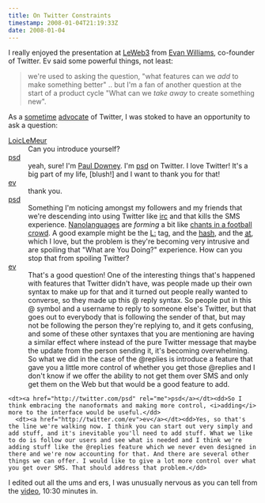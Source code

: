 ```yaml
---
title: On Twitter Constraints
timestamp: 2008-01-04T21:19:33Z
date: 2008-01-04
---
```


<center><script src="http://vpod.tv/leweb3/392057/include/videoPlayer"></script></center>
<p>I really enjoyed the presentation at <a href="http://my.vpod.tv/leweb3">LeWeb3</a> from <a href="http://evhead.com/">Evan Williams</a>, co-founder of Twitter. Ev said some powerful things, not least:</p><blockquote>we're used to asking the question, "what features can we <i>add</i> to make something better" .. but I'm a fan of another question at the start of a product cycle "What can we <i>take away</i> to create something new".</blockquote>
<p>As a <a href="http://twitter.com/psd/statuses/79032">sometime</a> <a href="http://blog.whatfettle.com/2006/11/21/twittering/">advocate</a> of Twitter, I was stoked to have an opportunity to ask a  question:</p>
<dl class="screenplay">
  <dt><a href="http://twitter.com/loiclemeur">LoicLeMeur</a></dt><dd>Can you introduce yourself?</dd>
  <dt><a href="http://twitter.com/psd">psd</a></dt><dd>yeah, sure! I'm <a href="http://blog.whatfettle.com" rel="me">Paul Downey</a>. I'm <a href="http://twitter.com/psd" rel="me">psd</a> on Twitter. I love Twitter! It's a big part of my life, [blush!] and I want to thank you for that!</dd>
  <dt><a href="http://twitter.com/ev">ev</a></dt><dd>thank you.</dd>
  <dt><a href="http://twitter.com/psd" rel="me">psd</a></dt><dd>Something I'm noticing amongst my followers and my friends that we're descending into using Twitter like <a href="http://en.wikipedia.org/wiki/IRC">irc</a> and that kills the SMS experience. <a href="http://microformats.org/wiki/twitternanoformats">Nanolanguages</a> are <i>forming</i> a bit like <a href="http://www.flickr.com/photos/psd/1805374441/in/set-72157602805227511//">chants in a football crowd</a>. A good example might be the <a href="http://api.twittervision.com/maps/location_examples.html">L:</a> tag, and the <a href="http://hashtags.org/"><abbr title="#">hash</abbr></a>, and the <a href="http://help.twitter.com/index.php?pg=kb.page&id=63"><abbr title="@">at</abbr></a>, which I love, but the problem is they're becoming very intrusive and are spoiling that "What are You Doing?" experience. How can you stop that from spoiling Twitter?</dd>
  <dt><a href="http://twitter.com/ev">ev</a></dt><dd>That's a good question! One of the interesting things that's happened with features that Twitter didn't have, was people made up their own syntax to make up for that and it turned out people really wanted to converse, so they made up this @ reply syntax. So people put in this @ symbol and a username to reply to someone else's Twitter, but that goes out to everybody that is following the sender of that, but may not be following the person they're replying to, and it gets confusing, and some of these other syntaxes that you are mentioning are having a similar effect where instead of the pure Twitter message that maybe the update from the person sending it, it's becoming overwhelming. So what we did in the case of the @replies is introduce a feature that gave you a little more control of whether you get those @replies and I don't know if we offer the ability to not get them over SMS and only get them on the Web but that would be a good feature to add.</dd>
	 
	<dt><a href="http://twitter.com/psd" rel="me">psd</a></dt><dd>So I think embracing the nanoformats and making more control, <i>adding</i> more to the interface would be useful.</dd>
	  <dt><a href="http://twitter.com/ev">ev</a></dt><dd>Yes, so that's the line we're walking now. I think you can start out very simply and add stuff, and it's inevitable you'll need to add stuff. What we like to do is follow our users and see what is needed and I think we're adding stuff like the @replies feature which we never even designed in there and we're now accounting for that. And there are several other things we can offer. I would like to give a lot more control over what you get over SMS. That should address that problem.</dd>
</dl>
<p>I edited out all the ums and ers, I was unusually nervous as you can tell from the <a href="http://light.vpod.tv/?s=0.0.392057">video</a>, 10:30 minutes in.</p>
